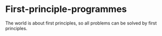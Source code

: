 # First-principle-programmes
The world is about first principles, so all problems can be solved by first principles.
